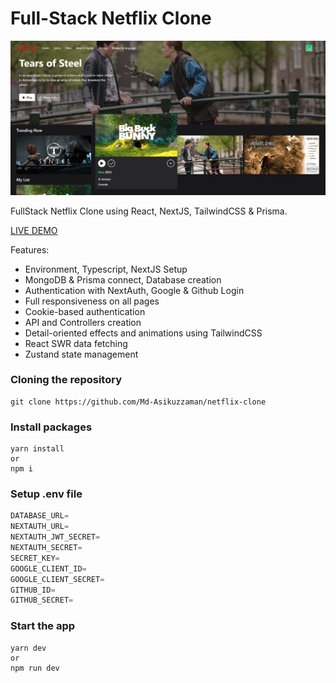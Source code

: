# Full-Stack Netflix Clone

![image](https://raw.githubusercontent.com/Md-Asikuzzaman/netflix-clone/main/public/netflix-clone_cover.png)

FullStack Netflix Clone using React, NextJS, TailwindCSS & Prisma.

[LIVE DEMO](https://myflix-clone-devasik.vercel.app)

Features:

- Environment, Typescript, NextJS Setup
- MongoDB & Prisma connect, Database creation
- Authentication with NextAuth, Google & Github Login
- Full responsiveness on all pages
- Cookie-based authentication
- API and Controllers creation
- Detail-oriented effects and animations using TailwindCSS
- React SWR data fetching
- Zustand state management

### Cloning the repository

```shell
git clone https://github.com/Md-Asikuzzaman/netflix-clone
```

### Install packages

```shell
yarn install
or
npm i
```

### Setup .env file


```js
DATABASE_URL=
NEXTAUTH_URL=
NEXTAUTH_JWT_SECRET=
NEXTAUTH_SECRET=
SECRET_KEY=
GOOGLE_CLIENT_ID=
GOOGLE_CLIENT_SECRET=
GITHUB_ID=
GITHUB_SECRET=
```

### Start the app

```shell
yarn dev
or
npm run dev
```
